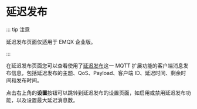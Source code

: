 # 延迟发布

::: tip 注意

延迟发布页面仅适用于 EMQX 企业版。

:::

在延迟发布页面您可以查看使用了[延迟发布](../messaging/mqtt-delayed-publish.md)这一 MQTT 扩展功能的客户端消息发布信息，包括延迟发布的主题、QoS、Payload、客户端 ID、延迟时间、剩余时间和发布时间。<!-- 点击操作列下的to be added-->

点击右上角的**设置**按钮可以跳转到延迟发布的设置页面，如启用或禁用延迟发布功能，以及设置最大延迟消息数。

<!-- Need screenshot-->